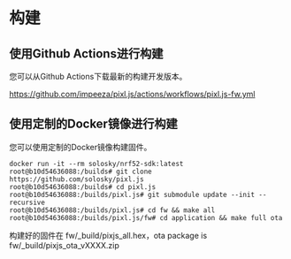 # 构建

## 使用Github Actions进行构建

您可以从Github Actions下载最新的构建开发版本。

https://github.com/impeeza/pixl.js/actions/workflows/pixl.js-fw.yml


## 使用定制的Docker镜像进行构建

您可以使用定制的Docker镜像构建固件。

```
docker run -it --rm solosky/nrf52-sdk:latest
root@b10d54636088:/builds# git clone https://github.com/solosky/pixl.js
root@b10d54636088:/builds# cd pixl.js
root@b10d54636088:/builds/pixl.js# git submodule update --init --recursive
root@b10d54636088:/builds/pixl.js# cd fw && make all
root@b10d54636088:/builds/pixl.js/fw# cd application && make full ota
```

构建好的固件在 fw/_build/pixjs_all.hex，ota package is fw/_build/pixjs_ota_vXXXX.zip